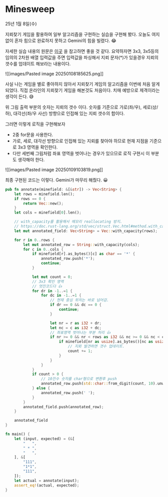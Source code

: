 # Minesweep

25년 1월 8일(수)

지뢰찾기 게임을 활용하여 일부 알고리즘을 구현하는 실습을 구현해 봤다. 오늘도 여지없이 혼자 힘으로 완료하지 못하고 Gemini의 힘을 빌렸다. 😂

자세한 실습 내용의 원문은 [이곳](https://exercism.org/tracks/rust/exercises/minesweeper "이곳") 을 참고하면 좋을 것 같다. 요약하자면 3x3, 3x5등의 임의의 2차원 배열 입력값을 주면 입력값을 파싱해서 지뢰 문자(\*)가 있을경우 지뢰의 갯수를 업데이트 해보라는 내용이다.

![[images/Pasted image 20250108185625.png]]

사실 나는 게임을 별로 좋아하지 않아서 지뢰찾기 게임의 알고리즘을 이번에 처음 알게 되었다. 직접 온라인의 지뢰찾기 게임을 해본것도 처음이다. 치매 예방으로 제격이라는 생각이 든다. 😅

위 그림 출력 부분의 숫자는 지뢰의 갯수 이다. 숫자를 기준으로 가로(좌/우), 세로(상/하), 대각선(좌/우 사선) 방향으로 인접해 있는 지뢰 갯수의 합이다.

그러면 이렇게 로직을 구현해보자

- 2중 for문을 사용한다.
- 가로, 세로, 대각선 방향으로 인접해 있는 지뢰를 찾아야 하므로 현재 지점을 기준으로 3x3 영역을 확인한다.
- 다만 세번째 그림처럼 좌표 영역을 벗어나는 경우가 있으므로 로직 구현시 이 부분도 생각해야 한다.

![[images/Pasted image 20250109103819.png]]

최종 구현된 코드는 이렇다. Gemini가 마무리 해줬다. 😀

```rust
pub fn annotate(minefield: &[&str]) -> Vec<String> {
    let rows = minefield.len();
    if rows == 0 {
        return Vec::new();
    }
    let cols = minefield[0].len();

    // with_capacity를 활용해서 메모리 reallocating 방지.
    // https://doc.rust-lang.org/std/vec/struct.Vec.html#method.with_capacity
    let mut annotated_field: Vec<String> = Vec::with_capacity(rows);

    for r in 0..rows {
        let mut annotated_row = String::with_capacity(cols);
        for c in 0..cols {
            if minefield[r].as_bytes()[c] as char == '*' {
                annotated_row.push('*');
                continue;
            }

            let mut count = 0;
            // 3x3 확인 영역 
            // 멋진코드다 👍
            for dr in -1..=1 {
                for dc in -1..=1 {
                    // 현재 중심 위치는 바로 넘어감.
                    if dr == 0 && dc == 0 {
                        continue;
                    }

                    let nr = r as i32 + dr;
                    let nc = c as i32 + dc;
                    // 좌표영역 벗어나는 부분 처리 👍
                    if nr >= 0 && nr < rows as i32 && nc >= 0 && nc < cols as i32 {
                        if minefield[nr as usize].as_bytes()[nc as usize] as char == '*' {
                            // 지뢰 발견하면 갯수 업데이트.
                            count += 1;
                        }
                    }
                }
            }
            if count > 0 {
                // 10진수 숫자를 char형으로 변환후 push
                annotated_row.push(std::char::from_digit(count, 10).unwrap());
            } else {
                annotated_row.push(' ');
            }
        }
        annotated_field.push(annotated_row);
    }

    annotated_field
}

fn main() {
    let (input, expected) = (&[
        "   ",
        " * ",
        "   ",
    ], &[
        "111",
        "1*1",
        "111",
    ]);
    let actual = annotate(input);
    assert_eq!(actual, expected);        
}


```

